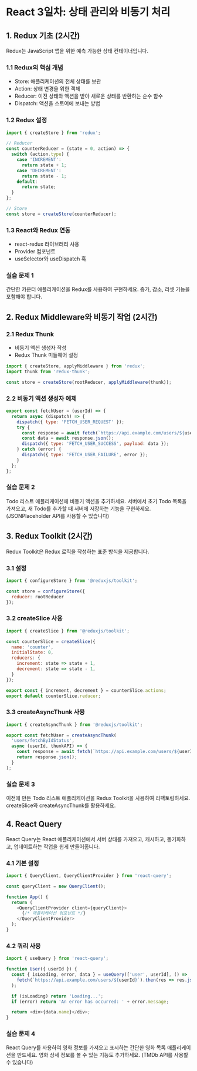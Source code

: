 # React 3일차: 상태 관리와 비동기 처리

## 1. Redux 기초 (2시간)

Redux는 JavaScript 앱을 위한 예측 가능한 상태 컨테이너입니다.

### 1.1 Redux의 핵심 개념
- Store: 애플리케이션의 전체 상태를 보관
- Action: 상태 변경을 위한 객체
- Reducer: 이전 상태와 액션을 받아 새로운 상태를 반환하는 순수 함수
- Dispatch: 액션을 스토어에 보내는 방법

### 1.2 Redux 설정
```javascript
import { createStore } from 'redux';

// Reducer
const counterReducer = (state = 0, action) => {
  switch (action.type) {
    case 'INCREMENT':
      return state + 1;
    case 'DECREMENT':
      return state - 1;
    default:
      return state;
  }
};

// Store
const store = createStore(counterReducer);
```

### 1.3 React와 Redux 연동
- react-redux 라이브러리 사용
- Provider 컴포넌트
- useSelector와 useDispatch 훅

### 실습 문제 1
간단한 카운터 애플리케이션을 Redux를 사용하여 구현하세요. 증가, 감소, 리셋 기능을 포함해야 합니다.

## 2. Redux Middleware와 비동기 작업 (2시간)

### 2.1 Redux Thunk
- 비동기 액션 생성자 작성
- Redux Thunk 미들웨어 설정

```javascript
import { createStore, applyMiddleware } from 'redux';
import thunk from 'redux-thunk';

const store = createStore(rootReducer, applyMiddleware(thunk));
```

### 2.2 비동기 액션 생성자 예제
```javascript
export const fetchUser = (userId) => {
  return async (dispatch) => {
    dispatch({ type: 'FETCH_USER_REQUEST' });
    try {
      const response = await fetch(`https://api.example.com/users/${userId}`);
      const data = await response.json();
      dispatch({ type: 'FETCH_USER_SUCCESS', payload: data });
    } catch (error) {
      dispatch({ type: 'FETCH_USER_FAILURE', error });
    }
  };
};
```

### 실습 문제 2
Todo 리스트 애플리케이션에 비동기 액션을 추가하세요. 서버에서 초기 Todo 목록을 가져오고, 새 Todo를 추가할 때 서버에 저장하는 기능을 구현하세요. (JSONPlaceholder API를 사용할 수 있습니다)

## 3. Redux Toolkit (2시간)

Redux Toolkit은 Redux 로직을 작성하는 표준 방식을 제공합니다.

### 3.1 설정
```javascript
import { configureStore } from '@reduxjs/toolkit';

const store = configureStore({
  reducer: rootReducer
});
```

### 3.2 createSlice 사용
```javascript
import { createSlice } from '@reduxjs/toolkit';

const counterSlice = createSlice({
  name: 'counter',
  initialState: 0,
  reducers: {
    increment: state => state + 1,
    decrement: state => state - 1,
  }
});

export const { increment, decrement } = counterSlice.actions;
export default counterSlice.reducer;
```

### 3.3 createAsyncThunk 사용
```javascript
import { createAsyncThunk } from '@reduxjs/toolkit';

export const fetchUser = createAsyncThunk(
  'users/fetchByIdStatus',
  async (userId, thunkAPI) => {
    const response = await fetch(`https://api.example.com/users/${userId}`);
    return response.json();
  }
);
```

### 실습 문제 3
이전에 만든 Todo 리스트 애플리케이션을 Redux Toolkit을 사용하여 리팩토링하세요. createSlice와 createAsyncThunk를 활용하세요.

## 4. React Query 

React Query는 React 애플리케이션에서 서버 상태를 가져오고, 캐시하고, 동기화하고, 업데이트하는 작업을 쉽게 만들어줍니다.

### 4.1 기본 설정
```javascript
import { QueryClient, QueryClientProvider } from 'react-query';

const queryClient = new QueryClient();

function App() {
  return (
    <QueryClientProvider client={queryClient}>
      {/* 애플리케이션 컴포넌트 */}
    </QueryClientProvider>
  );
}
```

### 4.2 쿼리 사용
```javascript
import { useQuery } from 'react-query';

function User({ userId }) {
  const { isLoading, error, data } = useQuery(['user', userId], () =>
    fetch(`https://api.example.com/users/${userId}`).then(res => res.json())
  );

  if (isLoading) return 'Loading...';
  if (error) return 'An error has occurred: ' + error.message;

  return <div>{data.name}</div>;
}
```

### 실습 문제 4
React Query를 사용하여 영화 정보를 가져오고 표시하는 간단한 영화 목록 애플리케이션을 만드세요. 영화 상세 정보를 볼 수 있는 기능도 추가하세요. (TMDb API를 사용할 수 있습니다)

